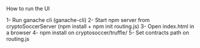 How to run the UI

1- Run ganache cli (ganache-cli)
2- Start npm server from cryptoSoccerServer (npm install + npm init routing.js)
3- Open index.html in a browser
4- npm install on cryptosoccer/truffle/
5- Set contracts path on routing.js